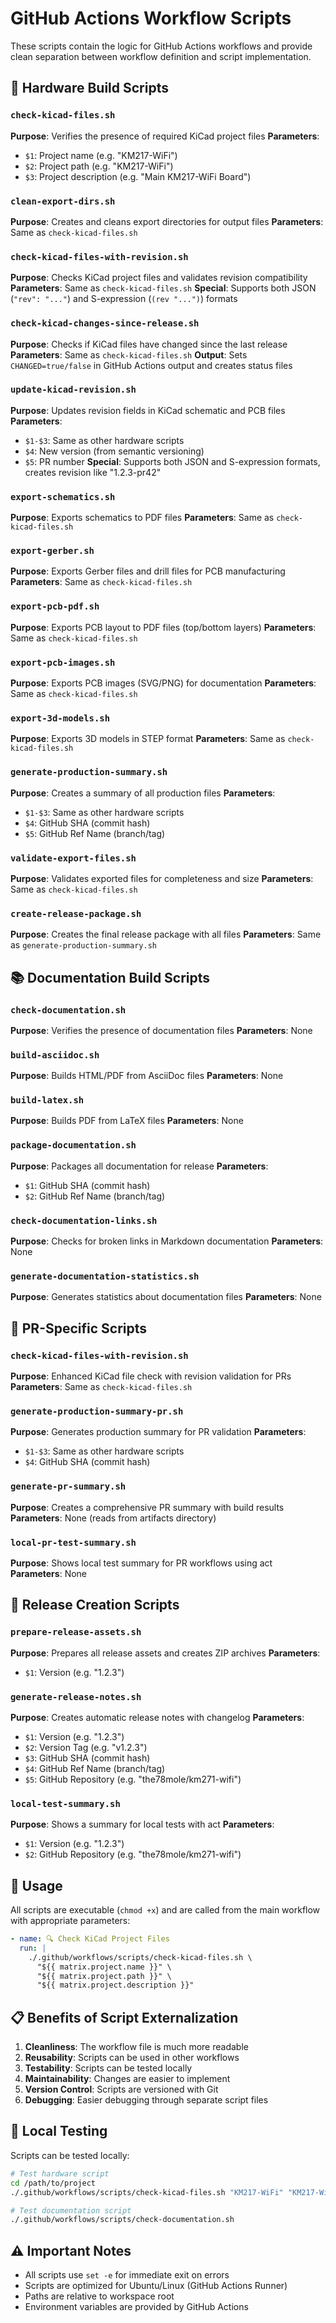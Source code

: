 # GitHub Actions Workflow Scripts

These scripts contain the logic for GitHub Actions workflows and provide clean separation between workflow definition and script implementation.

## 📁 Hardware Build Scripts

### `check-kicad-files.sh`
**Purpose**: Verifies the presence of required KiCad project files
**Parameters**: 
- `$1`: Project name (e.g. "KM217-WiFi")
- `$2`: Project path (e.g. "KM217-WiFi")
- `$3`: Project description (e.g. "Main KM217-WiFi Board")

### `clean-export-dirs.sh`
**Purpose**: Creates and cleans export directories for output files
**Parameters**: Same as `check-kicad-files.sh`

### `check-kicad-files-with-revision.sh`
**Purpose**: Checks KiCad project files and validates revision compatibility
**Parameters**: Same as `check-kicad-files.sh`
**Special**: Supports both JSON (`"rev": "..."`) and S-expression (`(rev "...")`) formats

### `check-kicad-changes-since-release.sh`
**Purpose**: Checks if KiCad files have changed since the last release
**Parameters**: Same as `check-kicad-files.sh`
**Output**: Sets `CHANGED=true/false` in GitHub Actions output and creates status files

### `update-kicad-revision.sh`
**Purpose**: Updates revision fields in KiCad schematic and PCB files
**Parameters**: 
- `$1-$3`: Same as other hardware scripts
- `$4`: New version (from semantic versioning)
- `$5`: PR number
**Special**: Supports both JSON and S-expression formats, creates revision like "1.2.3-pr42"

### `export-schematics.sh`
**Purpose**: Exports schematics to PDF files
**Parameters**: Same as `check-kicad-files.sh`

### `export-gerber.sh`
**Purpose**: Exports Gerber files and drill files for PCB manufacturing
**Parameters**: Same as `check-kicad-files.sh`

### `export-pcb-pdf.sh`
**Purpose**: Exports PCB layout to PDF files (top/bottom layers)
**Parameters**: Same as `check-kicad-files.sh`

### `export-pcb-images.sh`
**Purpose**: Exports PCB images (SVG/PNG) for documentation
**Parameters**: Same as `check-kicad-files.sh`

### `export-3d-models.sh`
**Purpose**: Exports 3D models in STEP format
**Parameters**: Same as `check-kicad-files.sh`

### `generate-production-summary.sh`
**Purpose**: Creates a summary of all production files
**Parameters**: 
- `$1-$3`: Same as other hardware scripts
- `$4`: GitHub SHA (commit hash)
- `$5`: GitHub Ref Name (branch/tag)

### `validate-export-files.sh`
**Purpose**: Validates exported files for completeness and size
**Parameters**: Same as `check-kicad-files.sh`

### `create-release-package.sh`
**Purpose**: Creates the final release package with all files
**Parameters**: Same as `generate-production-summary.sh`

## 📚 Documentation Build Scripts

### `check-documentation.sh`
**Purpose**: Verifies the presence of documentation files
**Parameters**: None

### `build-asciidoc.sh`
**Purpose**: Builds HTML/PDF from AsciiDoc files
**Parameters**: None

### `build-latex.sh`
**Purpose**: Builds PDF from LaTeX files
**Parameters**: None

### `package-documentation.sh`
**Purpose**: Packages all documentation for release
**Parameters**:
- `$1`: GitHub SHA (commit hash)
- `$2`: GitHub Ref Name (branch/tag)

### `check-documentation-links.sh`
**Purpose**: Checks for broken links in Markdown documentation
**Parameters**: None

### `generate-documentation-statistics.sh`
**Purpose**: Generates statistics about documentation files
**Parameters**: None

## 🔄 PR-Specific Scripts

### `check-kicad-files-with-revision.sh`
**Purpose**: Enhanced KiCad file check with revision validation for PRs
**Parameters**: Same as `check-kicad-files.sh`

### `generate-production-summary-pr.sh`
**Purpose**: Generates production summary for PR validation
**Parameters**: 
- `$1-$3`: Same as other hardware scripts
- `$4`: GitHub SHA (commit hash)

### `generate-pr-summary.sh`
**Purpose**: Creates a comprehensive PR summary with build results
**Parameters**: None (reads from artifacts directory)

### `local-pr-test-summary.sh`
**Purpose**: Shows local test summary for PR workflows using act
**Parameters**: None

## 🚀 Release Creation Scripts

### `prepare-release-assets.sh`
**Purpose**: Prepares all release assets and creates ZIP archives
**Parameters**:
- `$1`: Version (e.g. "1.2.3")

### `generate-release-notes.sh`
**Purpose**: Creates automatic release notes with changelog
**Parameters**:
- `$1`: Version (e.g. "1.2.3")
- `$2`: Version Tag (e.g. "v1.2.3")
- `$3`: GitHub SHA (commit hash)
- `$4`: GitHub Ref Name (branch/tag)
- `$5`: GitHub Repository (e.g. "the78mole/km271-wifi")

### `local-test-summary.sh`
**Purpose**: Shows a summary for local tests with act
**Parameters**:
- `$1`: Version (e.g. "1.2.3")
- `$2`: GitHub Repository (e.g. "the78mole/km271-wifi")

## 🔧 Usage

All scripts are executable (`chmod +x`) and are called from the main workflow with appropriate parameters:

```yaml
- name: 🔍 Check KiCad Project Files
  run: |
    ./.github/workflows/scripts/check-kicad-files.sh \
      "${{ matrix.project.name }}" \
      "${{ matrix.project.path }}" \
      "${{ matrix.project.description }}"
```

## 📋 Benefits of Script Externalization

1. **Cleanliness**: The workflow file is much more readable
2. **Reusability**: Scripts can be used in other workflows
3. **Testability**: Scripts can be tested locally
4. **Maintainability**: Changes are easier to implement
5. **Version Control**: Scripts are versioned with Git
6. **Debugging**: Easier debugging through separate script files

## 🧪 Local Testing

Scripts can be tested locally:

```bash
# Test hardware script
cd /path/to/project
./.github/workflows/scripts/check-kicad-files.sh "KM217-WiFi" "KM217-WiFi" "Main Board"

# Test documentation script
./.github/workflows/scripts/check-documentation.sh
```

## ⚠️ Important Notes

- All scripts use `set -e` for immediate exit on errors
- Scripts are optimized for Ubuntu/Linux (GitHub Actions Runner)
- Paths are relative to workspace root
- Environment variables are provided by GitHub Actions
